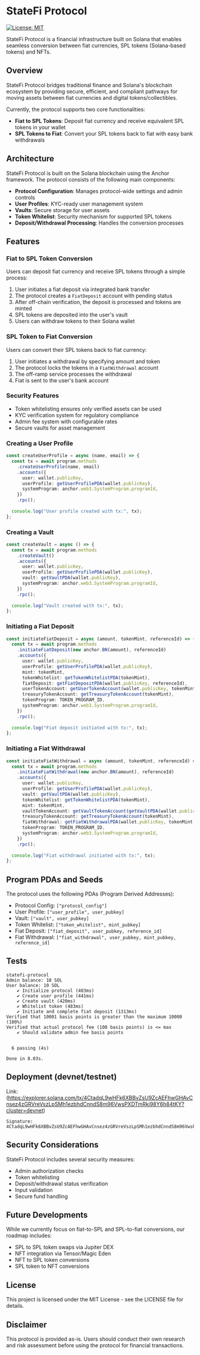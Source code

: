 # StateFi Protocol

[![License: MIT](https://img.shields.io/badge/License-MIT-yellow.svg)](https://opensource.org/licenses/MIT)

StateFi Protocol is a financial infrastructure built on Solana that enables seamless conversion between fiat currencies, SPL tokens (Solana-based tokens) and NFTs.

## Overview

StateFi Protocol bridges traditional finance and Solana's blockchain ecosystem by providing secure, efficient, and compliant pathways for moving assets between fiat currencies and digital tokens/collectibles.

Currently, the protocol supports two core functionalities:

- **Fiat to SPL Tokens**: Deposit fiat currency and receive equivalent SPL tokens in your wallet
- **SPL Tokens to Fiat**: Convert your SPL tokens back to fiat with easy bank withdrawals

## Architecture

StateFi Protocol is built on the Solana blockchain using the Anchor framework. The protocol consists of the following main components:

- **Protocol Configuration**: Manages protocol-wide settings and admin controls
- **User Profiles**: KYC-ready user management system
- **Vaults**: Secure storage for user assets
- **Token Whitelist**: Security mechanism for supported SPL tokens
- **Deposit/Withdrawal Processing**: Handles the conversion processes

## Features

### Fiat to SPL Token Conversion

Users can deposit fiat currency and receive SPL tokens through a simple process:

1. User initiates a fiat deposit via integrated bank transfer
2. The protocol creates a `FiatDeposit` account with pending status
3. After off-chain verification, the deposit is processed and tokens are minted
4. SPL tokens are deposited into the user's vault
5. Users can withdraw tokens to their Solana wallet

### SPL Token to Fiat Conversion

Users can convert their SPL tokens back to fiat currency:

1. User initiates a withdrawal by specifying amount and token
2. The protocol locks the tokens in a `FiatWithdrawal` account
3. The off-ramp service processes the withdrawal
4. Fiat is sent to the user's bank account

### Security Features

- Token whitelisting ensures only verified assets can be used
- KYC verification system for regulatory compliance
- Admin fee system with configurable rates
- Secure vaults for asset management

### Creating a User Profile

```typescript
const createUserProfile = async (name, email) => {
  const tx = await program.methods
    .createUserProfile(name, email)
    .accounts({
      user: wallet.publicKey,
      userProfile: getUserProfilePDA(wallet.publicKey),
      systemProgram: anchor.web3.SystemProgram.programId,
    })
    .rpc();
  
  console.log("User profile created with tx:", tx);
};
```

### Creating a Vault

```typescript
const createVault = async () => {
  const tx = await program.methods
    .createVault()
    .accounts({
      user: wallet.publicKey,
      userProfile: getUserProfilePDA(wallet.publicKey),
      vault: getVaultPDA(wallet.publicKey),
      systemProgram: anchor.web3.SystemProgram.programId,
    })
    .rpc();
  
  console.log("Vault created with tx:", tx);
};
```

### Initiating a Fiat Deposit

```typescript
const initiateFiatDeposit = async (amount, tokenMint, referenceId) => {
  const tx = await program.methods
    .initiateFiatDeposit(new anchor.BN(amount), referenceId)
    .accounts({
      user: wallet.publicKey,
      userProfile: getUserProfilePDA(wallet.publicKey),
      mint: tokenMint,
      tokenWhitelist: getTokenWhitelistPDA(tokenMint),
      fiatDeposit: getFiatDepositPDA(wallet.publicKey, referenceId),
      userTokenAccount: getUserTokenAccount(wallet.publicKey, tokenMint),
      treasuryTokenAccount: getTreasuryTokenAccount(tokenMint),
      tokenProgram: TOKEN_PROGRAM_ID,
      systemProgram: anchor.web3.SystemProgram.programId,
    })
    .rpc();
  
  console.log("Fiat deposit initiated with tx:", tx);
};
```

### Initiating a Fiat Withdrawal

```typescript
const initiateFiatWithdrawal = async (amount, tokenMint, referenceId) => {
  const tx = await program.methods
    .initiateFiatWithdrawal(new anchor.BN(amount), referenceId)
    .accounts({
      user: wallet.publicKey,
      userProfile: getUserProfilePDA(wallet.publicKey),
      vault: getVaultPDA(wallet.publicKey),
      tokenWhitelist: getTokenWhitelistPDA(tokenMint),
      mint: tokenMint,
      vaultTokenAccount: getVaultTokenAccount(getVaultPDA(wallet.publicKey), tokenMint),
      treasuryTokenAccount: getTreasuryTokenAccount(tokenMint),
      fiatWithdrawal: getFiatWithdrawalPDA(wallet.publicKey, tokenMint, referenceId),
      tokenProgram: TOKEN_PROGRAM_ID,
      systemProgram: anchor.web3.SystemProgram.programId,
    })
    .rpc();
  
  console.log("Fiat withdrawal initiated with tx:", tx);
};
```

## Program PDAs and Seeds

The protocol uses the following PDAs (Program Derived Addresses):

- Protocol Config: `["protocol_config"]`
- User Profile: `["user_profile", user_pubkey]`
- Vault: `["vault", user_pubkey]`
- Token Whitelist: `["token_whitelist", mint_pubkey]`
- Fiat Deposit: `["fiat_deposit", user_pubkey, reference_id]`
- Fiat Withdrawal: `["fiat_withdrawal", user_pubkey, mint_pubkey, reference_id]`

## Tests
~~~test
statefi-protocol
Admin balance: 10 SOL
User balance: 10 SOL
    ✔ Initialize protocol (403ms)
    ✔ Create user profile (441ms)
    ✔ Create vault (420ms)
    ✔ Whitelist token (483ms)
    ✔ Initiate and complete fiat deposit (1313ms)
Verified that 10001 basis points is greater than the maximum 10000 (100%)
Verified that actual protocol fee (100 basis points) is <= max
    ✔ Should validate admin fee basis points


  6 passing (4s)

Done in 8.03s.
~~~

## Deployment (devnet/testnet)
Link:(https://explorer.solana.com/tx/4CtadqL9wHFk6XBBvZsU9ZcAEFhwGHAvCnsez4zGRVreVszLpSMh1ezbhdCnndS8m96VwsPXDTmRki98Y6h84tKY?cluster=devnet)
~~~test
Signature: 4CtadqL9wHFk6XBBvZsU9ZcAEFhwGHAvCnsez4zGRVreVszLpSMh1ezbhdCnndS8m96VwsPXDTmRki98Y6h84tKY
~~~

## Security Considerations

StateFi Protocol includes several security measures:

- Admin authorization checks
- Token whitelisting
- Deposit/withdrawal status verification
- Input validation
- Secure fund handling

## Future Developments

While we currently focus on fiat-to-SPL and SPL-to-fiat conversions, our roadmap includes:

- SPL to SPL token swaps via Jupiter DEX
- NFT integration via Tensor/Magic Eden
- NFT to SPL token conversions
- SPL token to NFT conversions

## License

This project is licensed under the MIT License - see the LICENSE file for details.

## Disclaimer

This protocol is provided as-is. Users should conduct their own research and risk assessment before using the protocol for financial transactions.
